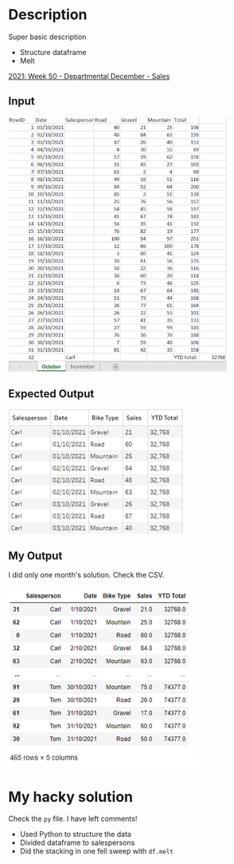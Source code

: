 # Description

Super basic description

- Structure dataframe
- Melt

[2021: Week 50 - Departmental December - Sales](https://preppindata.blogspot.com/2021/12/2021-week-50-departmental-december-sales.html)

## Input

![Input Data](2021-12-23-23-54-32.png)

## Expected Output

![Expected Output](2021-12-23-23-54-59.png)

## My Output

I did only one month's solution. Check the CSV.

![My Output](2021-12-23-23-55-37.png)

# My hacky solution

Check the `py` file. I have left comments!

- Used Python to structure the data
- Divided dataframe to salespersons
- Did the stacking in one fell sweep with `df.melt`